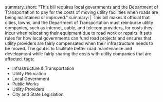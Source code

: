 summary_short: "This bill requires local governments and the Department of Transportation to pay for the costs of moving utility facilities when roads are being maintained or improved."
summary: |
  This bill makes it official that cities, towns, and the Department of Transportation must reimburse utility companies, such as internet, cable, and telecom providers, for costs they incur when relocating their equipment due to road work or repairs. It sets rules for how local governments can fund road projects and ensures that utility providers are fairly compensated when their infrastructure needs to be moved. The goal is to facilitate better road maintenance and development while fairly sharing the costs with utility companies that are affected.
tags:
  - Infrastructure & Transportation
  - Utility Relocation
  - Local Government
  - Public Works
  - Utility Providers
  - City and State Legislation
